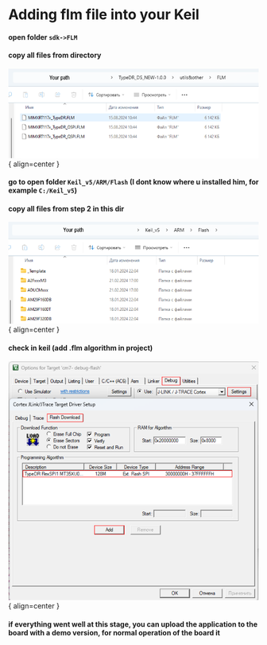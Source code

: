 # Adding flm file into your Keil
#### open folder `sdk->FLM`
#### copy all files from directory
![Image title](flm_folder.png){ align=center }  
#### go to open folder `Keil_v5/ARM/Flash` (I dont know where u installed him, for example `C:/Keil_v5`)
#### copy all files from step 2 in this dir
![Image title](keil_folder.png){ align=center }  
#### check in keil (add .flm algorithm in project)
![Image title](keil_flm_settings.png){ align=center }  
#### if everything went well at this stage, you can upload the application to the board with a demo version, for normal operation of the board it